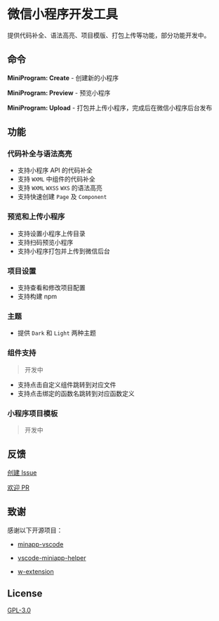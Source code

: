 # 微信小程序开发工具

提供代码补全、语法高亮、项目模版、打包上传等功能，部分功能开发中。

## 命令

**MiniProgram: Create** - 创建新的小程序

**MiniProgram: Preview** - 预览小程序

**MiniProgram: Upload** - 打包并上传小程序，完成后在微信小程序后台发布


## 功能

### 代码补全与语法高亮

- 支持小程序 API 的代码补全
- 支持 `WXML` 中组件的代码补全
- 支持 `WXML` `WXSS` `WXS` 的语法高亮
- 支持快速创建 `Page` 及 `Component`

### 预览和上传小程序

- 支持设置小程序上传目录
- 支持扫码预览小程序
- 支持小程序打包并上传到微信后台

### 项目设置

- 支持查看和修改项目配置
- 支持构建 npm

### 主题

- 提供 `Dark` 和 `Light` 两种主题

### 组件支持

> 开发中

- 支持点击自定义组件跳转到对应文件
- 支持点击绑定的函数名跳转到对应函数定义

### 小程序项目模板

> 开发中

## 反馈

[创建 Issue](https://github.com/overtrue/vscode-miniapp-helper/issues)

[欢迎 PR](https://github.com/overtrue/vscode-miniapp-helper/pulls)

## 致谢

感谢以下开源项目：

- [minapp-vscode](https://github.com/wx-minapp/minapp-vscode)

- [vscode-miniapp-helper](https://github.com/overtrue/vscode-miniapp-helper)

- [w-extension](https://github.com/masterZSH/w-extension)

## License

[GPL-3.0](https://github.com/crazyurus/miniprogram-vscode-extension/blob/master/LICENSE)